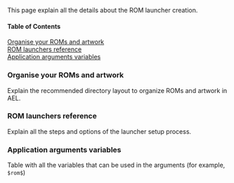 This page explain all the details about the ROM launcher creation.

#### Table of Contents
[Organise your ROMs and artwork](./Getting-Started#running-ael-for-the-first-time)  
[ROM launchers reference](./Getting-Started#creating-a-rom-launcher)  
[Application arguments variables](./Getting-Started#creating-a-rom-launcher)  

### Organise your ROMs and artwork

Explain the recommended directory layout to organize ROMs and artwork in AEL.


### ROM launchers reference

Explain all the steps and options of the launcher setup process.

### Application arguments variables

Table with all the variables that can be used in the arguments (for example, `$rom$`)
